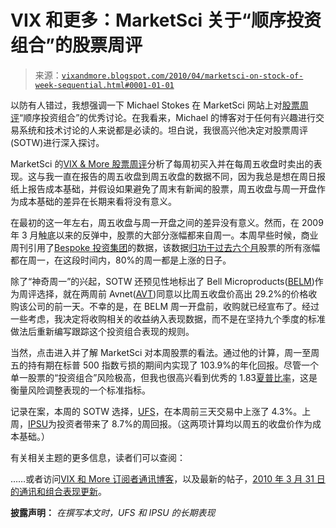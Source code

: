 <!--yml

类别：未分类

日期：2024-05-18 17:11:42

-->

# VIX 和更多：MarketSci 关于“顺序投资组合”的股票周评

> 来源：[`vixandmore.blogspot.com/2010/04/marketsci-on-stock-of-week-sequential.html#0001-01-01`](http://vixandmore.blogspot.com/2010/04/marketsci-on-stock-of-week-sequential.html#0001-01-01)

以防有人错过，我想强调一下 Michael Stokes 在 MarketSci 网站上对[股票周评](http://vixandmore.blogspot.com/search/label/stock%20of%20the%20week)“顺序投资组合”的优秀讨论。在我看来，Michael 的博客对于任何有兴趣进行交易系统和技术讨论的人来说都是必读的。坦白说，我很高兴他决定对股票周评(SOTW)进行深入探讨。

MarketSci 的[VIX & More 股票周评](http://marketsci.wordpress.com/2010/04/14/review-of-the-vix-more-stock-of-the-week/)分析了每周初买入并在每周五收盘时卖出的表现。这与我一直在报告的周五收盘到周五收盘的数据不同，因为我总是想在周日报纸上报告成本基础，并假设如果避免了周末有新闻的股票，周五收盘与周一开盘作为成本基础的差异在长期来看将没有意义。

在最初的这一年左右，周五收盘与周一开盘之间的差异没有意义。然而，在 2009 年 3 月触底以来的反弹中，股票的大部分涨幅都来自周一。本周早些时候，商业周刊引用了[Bespoke 投资集团](http://www.bespokeinvest.com/)的数据，该数据[归功于过去六个月](http://www.businessweek.com/news/2010-04-12/winning-strategy-for-u-s-stocks-buy-on-monday-sell-on-friday.html)股票的所有涨幅都在周一，在这段时间内，80%的周一都是上涨的日子。

除了“神奇周一”的兴起，SOTW 还预见性地标出了 Bell Microproducts([BELM](http://vixandmore.blogspot.com/search/label/BELM))作为周评选择，就在两周前 Avnet([AVT](http://vixandmore.blogspot.com/search/label/AVT))同意以比周五收盘价高出 29.2%的价格收购该公司的前一天。不幸的是，在 BELM 周一开盘前，收购就已经宣布了。经过一些考虑，我决定将收购相关的收益纳入表现数据，而不是在坚持九个季度的标准做法后重新编写跟踪这个投资组合表现的规则。

当然，点击进入并了解 MarketSci 对本周股票的看法。通过他的计算，周一至周五的持有期在标普 500 指数亏损的期间内实现了 103.9%的年化回报。尽管一个单一股票的“投资组合”风险极高，但我也很高兴看到优秀的 1.83[夏普比率](http://en.wikipedia.org/wiki/Sharpe_ratio)，这是衡量风险调整表现的一个标准指标。

记录在案，本周的 SOTW 选择，[UFS](http://vixandmore.blogspot.com/search/label/UFS)，在本周前三天交易中上涨了 4.3%。上周，[IPSU](http://vixandmore.blogspot.com/search/label/IPSU)为投资者带来了 8.7%的周回报。（这两项计算均以周五的收盘价作为成本基础。）

有关相关主题的更多信息，读者们可以查阅：

……或者访问[VIX 和 More 订阅者通讯博客](http://vixandmoresubscriber.blogspot.com/)，以及最新的帖子，[2010 年 3 月 31 日的通讯和组合表现更新](http://vixandmoresubscriber.blogspot.com/2010/04/newsletter-and-portfolio-performance.html)。

**披露声明：** *在撰写本文时，UFS 和 IPSU 的长期表现*
